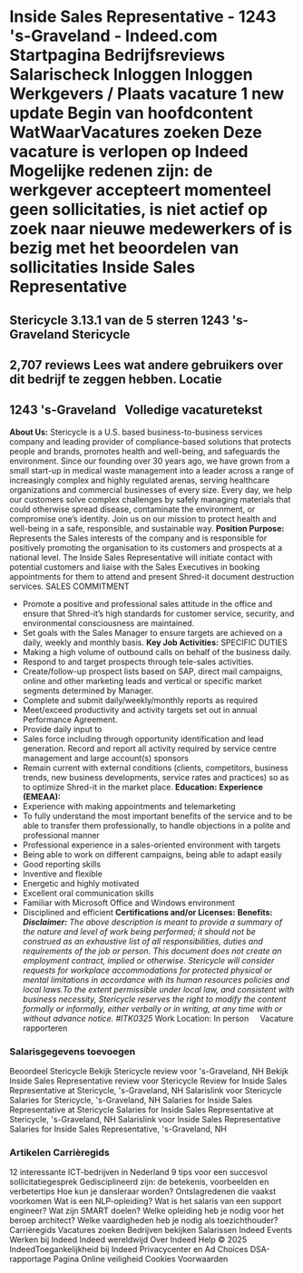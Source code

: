 Inside Sales Representative - 1243 's-Graveland - Indeed.com
Startpagina
Bedrijfsreviews
Salarischeck
Inloggen
Inloggen
Werkgevers / Plaats vacature
1 new update
Begin van hoofdcontent
WatWaarVacatures zoeken
Deze vacature is verlopen op Indeed
Mogelijke redenen zijn: de werkgever accepteert momenteel geen sollicitaties, is niet actief op zoek naar nieuwe medewerkers of is bezig met het beoordelen van sollicitaties
Inside Sales Representative
===========================
Stericycle
3.13.1 van de 5 sterren
1243 's-Graveland
Stericycle
----------
2,707 reviews
Lees wat andere gebruikers over dit bedrijf te zeggen hebben.
Locatie
-------
1243 's-Graveland
&nbsp;
Volledige vacaturetekst
-----------------------
**About Us:**
Stericycle is a U.S. based business-to-business services company and leading provider of compliance-based solutions that protects people and brands, promotes health and well-being, and safeguards the environment. Since our founding over 30 years ago, we have grown from a small start-up in medical waste management into a leader across a range of increasingly complex and highly regulated arenas, serving healthcare organizations and commercial businesses of every size. Every day, we help our customers solve complex challenges by safely managing materials that could otherwise spread disease, contaminate the environment, or compromise one’s identity.
Join us on our mission to protect health and well-being in a safe, responsible, and sustainable way.
**Position Purpose:**
Represents the Sales interests of the company and is responsible for positively promoting the organisation to its customers and prospects at a national level. The Inside Sales Representative will initiate contact with potential customers and liaise with the Sales Executives in booking appointments for them to attend and present Shred-it document destruction services.
SALES COMMITMENT
* Promote a positive and professional sales attitude in the office and ensure that Shred-it’s high standards for customer service, security, and environmental consciousness are maintained.
* Set goals with the Sales Manager to ensure targets are achieved on a daily, weekly and monthly basis.
**Key Job Activities:**
SPECIFIC DUTIES
* Making a high volume of outbound calls on behalf of the business daily.
* Respond to and target prospects through tele-sales activities.
* Create/follow-up prospect lists based on SAP, direct mail campaigns, online and other marketing leads and vertical or specific market segments determined by Manager.
* Complete and submit daily/weekly/monthly reports as required
* Meet/exceed productivity and activity targets set out in annual Performance Agreement.
* Provide daily input to
* Sales force including through opportunity identification and lead generation. Record and report all activity required by service centre management and large account(s) sponsors
* Remain current with external conditions (clients, competitors, business trends, new business developments, service rates and practices) so as to optimize Shred-it in the market place.
**Education:**
**Experience (EMEAA):**
* Experience with making appointments and telemarketing
* To fully understand the most important benefits of the service and to be able to transfer them professionally, to handle objections in a polite and professional manner
* Professional experience in a sales-oriented environment with targets
* Being able to work on different campaigns, being able to adapt easily
* Good reporting skills
* Inventive and flexible
* Energetic and highly motivated
* Excellent oral communication skills
* Familiar with Microsoft Office and Windows environment
* Disciplined and efficient
**Certifications and/or Licenses:**
**Benefits:**
***Disclaimer:***
*The above description is meant to provide a summary of the nature and level of work being performed; it should not be construed as an exhaustive list of all responsibilities, duties and requirements of the job or person. This document does not create an employment contract, implied or otherwise. Stericycle will consider requests for workplace accommodations for protected physical or mental limitations in accordance with its human resources policies and local laws.To the extent permissible under local law, and consistent with business necessity, Stericycle reserves the right to modify the content formally or informally, either verbally or in writing, at any time with or without advance notice. #ITK0325*
Work Location: In person
&nbsp;
&nbsp;
Vacature rapporteren
### Salarisgegevens toevoegen
Beoordeel Stericycle
Bekijk Stericycle review voor 's-Graveland, NH
Bekijk Inside Sales Representative review voor Stericycle
Review for Inside Sales Representative at Stericycle, 's-Graveland, NH
Salarislink voor Stericycle
Salaries for Stericycle, 's-Graveland, NH
Salaries for Inside Sales Representative at Stericycle
Salaries for Inside Sales Representative at Stericycle, 's-Graveland, NH
Salarislink voor Inside Sales Representative
Salaries for Inside Sales Representative, 's-Graveland, NH
&nbsp;
### Artikelen Carrièregids
12 interessante ICT-bedrijven in Nederland
9 tips voor een succesvol sollicitatiegesprek
Gedisciplineerd zijn: de betekenis, voorbeelden en verbetertips
Hoe kun je dansleraar worden?
Ontslagredenen die vaakst voorkomen
Wat is een NLP-opleiding?
Wat is het salaris van een support engineer?
Wat zijn SMART doelen?
Welke opleiding heb je nodig voor het beroep architect?
Welke vaardigheden heb je nodig als toezichthouder?
&nbsp;
Carrièregids Vacatures zoeken Bedrijven bekijken Salarissen Indeed Events Werken bij Indeed Indeed wereldwijd Over Indeed Help
© 2025 IndeedToegankelijkheid bij Indeed Privacycenter en Ad Choices DSA-rapportage Pagina Online veiligheid Cookies Voorwaarden